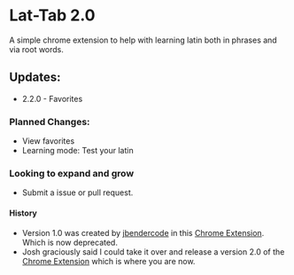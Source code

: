 # Lat-Tab 2.0

A simple chrome extension to help with learning latin both in phrases and via root words.

## Updates:

- 2.2.0 - Favorites

### Planned Changes:

- View favorites
- Learning mode: Test your latin

### Looking to expand and grow

- Submit a issue or pull request.

#### History

- Version 1.0 was created by [jbendercode](https://github.com/jbendercode) in this [Chrome Extension](https://chrome.google.com/webstore/detail/lattab-learn-latin-prover/eiocjaocpmackhbaffoejkcmnfbdpgpj). Which is now deprecated.
- Josh graciously said I could take it over and release a version 2.0 of the [Chrome Extension](https://chrome.google.com/webstore/detail/lattab-20-latin-proverbs/lnbjfdfjlppgedgfbplminickpldmcin) which is where you are now.
